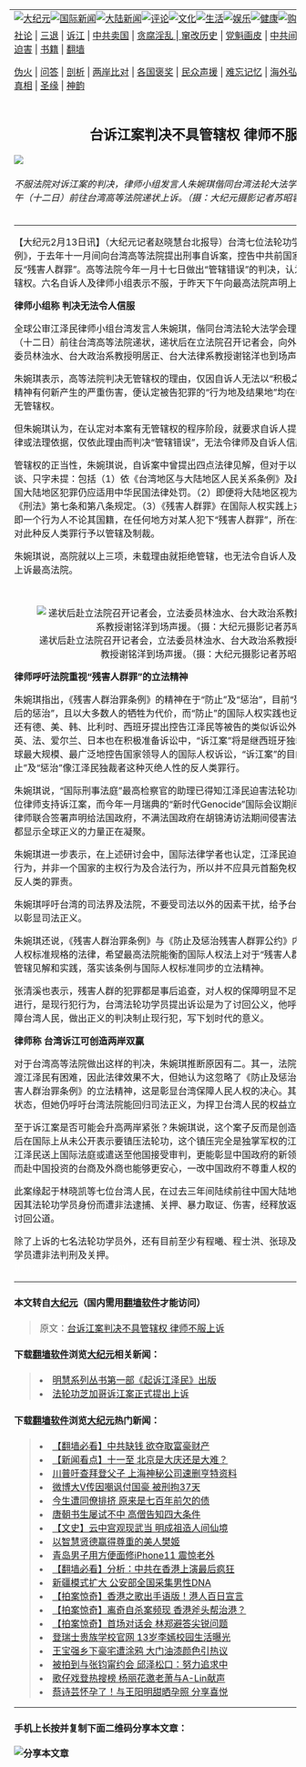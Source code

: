 <a name="1" id="1" target="_blank"></a><span id="1"></span>
<table border="0"><tr><td colspan="2" VALIGN=TOP><a href="https://github.com/asdfghy6/djy/blob/master/gb/nsc413.md#1"><img src="https://raw.githubusercontent.com/asdfghy6/1/master/t/djy/1.jpg" title="大纪元"></a><a href="https://github.com/asdfghy6/djy/blob/master/gb/n24hr.md#1"><img src="https://raw.githubusercontent.com/asdfghy6/1/master/t/djy/3.jpg" title="国际新闻"></a><a href="https://github.com/asdfghy6/djy/blob/master/gb/nsc413.md#1"><img src="https://raw.githubusercontent.com/asdfghy6/1/master/t/djy/4.jpg" title="大陆新闻"></a><a href="https://github.com/asdfghy6/djy/blob/master/gb/news392.md#1"><img src="https://raw.githubusercontent.com/asdfghy6/1/master/t/djy/5.jpg" title="评论"></a><a href="https://github.com/asdfghy6/djy/blob/master/gb/news2007.md#1"><img src="https://raw.githubusercontent.com/asdfghy6/1/master/t/djy/6.jpg" title="文化"></a><a href="https://github.com/asdfghy6/djy/blob/master/gb/news2008.md#1"><img src="https://raw.githubusercontent.com/asdfghy6/1/master/t/djy/7.jpg" title="生活"></a><a href="https://github.com/asdfghy6/djy/blob/master/gb/ncyule.md#1"><img src="https://raw.githubusercontent.com/asdfghy6/1/master/t/djy/8.jpg" title="娱乐"></a><a href="https://github.com/asdfghy6/djy/blob/master/gb/nsc1002.md#1"><img src="https://raw.githubusercontent.com/asdfghy6/1/master/t/djy/9.jpg" title="健康"><a href="https://www.youlucky.com"><img src="https://raw.githubusercontent.com/asdfghy6/1/master/t/djy/10.jpg" title="购物"></a><a href="https://www.supportepoch.org/donation?utm_medium=epochtimes&utm_source=referral&utm_campaign=donate_button_djyhomepage"><img src="https://raw.githubusercontent.com/asdfghy6/1/master/t/djy/12.jpg" title="捐款"></a></td></tr>
<tr><td colspan="2" VALIGN=TOP><a target="_blank" href="https://git.io/fjCRf">社论</a> | <a target="_blank" href="https://github.com/asdfghy6/djy/blob/master/gb/nf5657.md#1">三退</a> | <a target="_blank" href="https://github.com/asdfghy6/djy/blob/master/gb/nf6123.md#1">诉江</a> | <a target="_blank" href="https://github.com/asdfghy6/djy/blob/master/gb/nf1176117.md#1">中共卖国</a> | <a target="_blank" href="https://github.com/asdfghy6/djy/blob/master/gb/nf5773.md#1">贪腐淫乱 | <a target="_blank" href="https://github.com/asdfghy6/djy/blob/master/gb/nf1176115.md#1">窜改历史</a> | <a target="_blank" href="https://github.com/asdfghy6/djy/blob/master/gb/nf1176107.md#1">党魁画皮</a> | <a target="_blank" href="https://github.com/asdfghy6/djy/blob/master/gb/nf1320400.md#1">中共间谍</a> | <a target="_blank" href="https://github.com/asdfghy6/djy/blob/master/gb/nf1176114.md#1">破坏传统</a> | <a target="_blank" href="https://github.com/asdfghy6/djy/blob/master/gb/nf5287.md#1">恶贯满盈</a> | <a target="_blank" href="https://github.com/asdfghy6/djy/blob/master/gb/ncid278.md#1">人权</a> | <a target="_blank" href="https://github.com/asdfghy6/djy/blob/master/gb/nf1176111.md#1">迫害</a> | <a target="_blank" href="https://github.com/asdfghy6/djy/blob/master/gb/nf1235328.md#1">书籍</a> | <a target="_blank" href="https://github.com/asdfghy6/fq/blob/master/README.md?zsrh#1">翻墙</a></p><p><a target="_blank" href="https://github.com/asdfghy6/djy/blob/master/gb/nf5562.md#1">伪火</a> | <a target="_blank" href="https://github.com/asdfghy6/djy/blob/master/gb/nf4378.md#1">问答</a> | <a target="_blank" href="https://github.com/asdfghy6/djy/blob/master/gb/nf5792.md#1">剖析</a> | <a target="_blank" href="https://github.com/asdfghy6/djy/blob/master/gb/nf5735.md#1">两岸比对</a> | <a target="_blank" href="https://github.com/asdfghy6/djy/blob/master/gb/nf6119.md#1">各国褒奖</a> | <a target="_blank" href="https://github.com/asdfghy6/djy/blob/master/gb/nf6120.md#1">民众声援</a> | <a target="_blank" href="https://github.com/asdfghy6/djy/blob/master/gb/nf1188594.md#1">难忘记忆</a> | <a target="_blank" href="https://github.com/asdfghy6/djy/blob/master/gb/nf3180.md#1">海外弘传</a> | <a target="_blank" href="https://github.com/asdfghy6/djy/blob/master/gb/nf5410.md#1">万人上访</a> | <a target="_blank" href="https://github.com/asdfghy6/ntdtv/blob/master/gb/prog1530_1.md#1">和平抗议</a> | <a target="_blank" href="https://github.com/asdfghy6/djy/blob/master/gb/nf4386.md#1">支持</a> | <a target="_blank" href="https://github.com/asdfghy6/djy/blob/master/gb/nf4389.md#1">真相</a> | <a target="_blank" href="https://github.com/asdfghy6/djy/blob/master/gb/nf5790.md#1">圣缘</a> | <a target="_blank" href="https://github.com/asdfghy6/djy/blob/master/gb/nf4786.md#1">神韵</a></td></tr>
<tr><td VALIGN=TOP width="626"><h2 align=center>台诉江案判决不具管辖权 律师不服上诉</h2>
<img src="http://i.epochtimes.com/assets/uploads/2004/02/402121414978-600x400.jpg" />
<h6>不服法院对诉江案的判决，律师小组发言人朱婉琪偕同台湾法轮大法学会理事长张清溪，昨天下午（十二日）前往台湾高等法院递状上诉。（摄：大纪元摄影记者苏昭蓉）
</h6>
<hr>
<p>【大纪元2月13日讯】（大纪元记者赵晓慧台北报导）台湾七位法轮功学员以《残害人群治罪条例》，于去年十一月间向台湾高等法院提出刑事自诉案，控告中共前国家主席江泽民等三人官员违反“残害人群罪”。高等法院今年一月十七日做出“管辖错误”的判决，认为对江泽民等被告不具管辖权。六名自诉人及律师小组表示不服，于昨天下午向最高法院声明上诉。 </p>
<p><B>律师小组称 判决无法令人信服</b></p>
<p>全球公审江泽民律师小组台湾发言人朱婉琪，偕同台湾法轮大法学会理事长张清溪，昨天下午（十二日）前往台湾高等法院递状，递状后在立法院召开记者会，向外界说明上诉的理由，立法委员林浊水、台大政治系教授明居正、台大法律系教授谢铭洋也到场声援。</p>
<p>朱婉琪表示，高等法院判决无管辖权的理由，仅因自诉人无法以“积极之事证”证明返台后身体及精神有何新产生的严重伤害，便认定被告犯罪的“行为地及结果地”均在中国，因此台湾高院表示无管辖权。</p>
<p>但朱婉琪认为，在认定对本案有无管辖权的程序阶段，就要求自诉人提出“积极之事证”，毫无法律或法理依据，仅依此理由而判决“管辖错误”，无法令律师及自诉人信服。 </p>
<p>管辖权的正当性，朱婉琪说，自诉案中曾提出四点法律见解，但对于以下三项高等法院均避而不谈、只字未提：包括（1）依《台湾地区与大陆地区人民关系条例》及最高法院两个判决，在中国大陆地区犯罪仍应适用中华民国法律处罚。（2）即便将大陆地区视为中华民国领域外也应有《刑法》第七条和第八条规定。（3）《残害人群罪》在国际人权实践上对“普遍管辖”的认定等，即一个行为人不论其国籍，在任何地方对某人犯下“残害人群罪”，所在地的法院即可依当地法律对此种反人类罪行予以管辖及制裁。</p>
<p>朱婉琪说，高院就以上三项，未载理由就拒绝管辖，也无法令自诉人及律师小组接受，因此决定上诉最高法院。 </p>
<p><center><br />
<figure id="attachment_7273570" style="width: 600px" class="wp-caption aligncenter"><img src="http://i.epochtimes.com/assets/uploads/2004/02/402120920978-600x400.jpg" alt="递状后赴立法院召开记者会，立法委员林浊水、台大政治系教授明居正、台大法律系教授谢铭洋到场声援。（摄：大纪元摄影记者苏昭蓉）" title="递状后赴立法院召开记者会，立法委员林浊水、台大政治系教授明居正、台大法律系教授谢铭洋到场声援。（摄：大纪元摄影记者苏昭蓉）" class="size-large wp-image-7273570" /></a><figcaption class="wp-caption-text">递状后赴立法院召开记者会，立法委员林浊水、台大政治系教授明居正、台大法律系教授谢铭洋到场声援。（摄：大纪元摄影记者苏昭蓉）</figcaption></figure></center></p>
<p><B>律师呼吁法院重视“残害人群罪”的立法精神</b></p>
<p>朱婉琪指出，《残害人群治罪条例》的精神在于“防止”及“惩治”，目前“残害人群罪”多偏重于“事后的惩治”，且以大多数人的牺牲为代价，而“防止”的国际人权实践也远远不足。目前除了台湾，还有德、美、韩、比利时、西班牙提出控告江泽民等被告的类似诉讼外，芬兰、瑞典、丹麦、英、法、爱尔兰、日本也在积极准备诉讼中，“诉江案”将是继西班牙独裁者皮诺契特案之后，全球最大规模、最广泛地控告国家领导人的国际人权诉讼，“诉江案”的目的很清楚，就是为了“防止”及“惩治”像江泽民独裁者这种灭绝人性的反人类罪行。</p>
<p>朱婉琪说，“国际刑事法庭”最高检察官的助理已得知江泽民迫害法轮功的实况，全球也已有八百位律师支持诉江案，而今年一月瑞典的“新时代Genocide”国际会议期间，共有八个国家十多位的律师联合签署声明给法国政府，不满法国政府在胡锦涛访法期间侵害法轮功学员的表达自由，这都显示全球正义的力量正在凝聚。</p>
<p>朱婉琪进一步表示，在上述研讨会中，国际法律学者也认定，江泽民迫害法轮功纯属个人的犯罪行为，并非一个国家的主权行为及合法行为，所以并不应具元首豁免权，江泽民绝对无法逃脱其反人类的罪责。</p>
<p>朱婉琪呼吁台湾的司法界及法院，不要受司法以外的因素干扰，给予台湾法轮功学员司法救济，以彰显司法正义。</p>
<p>朱婉琪还说，《残害人群治罪条例》与《防止及惩治残害人群罪公约》内容一致，是一条具有国际人权标准规格的法律，希望最高法院能衡酌国际人权法上对于“残害人群罪”中对于反人类罪行的管辖见解和实践，落实该条例与国际人权标准同步的立法精神。 </p>
<p>张清溪也表示，残害人群的犯罪都是事后追查，对人权的保障明显不足，江泽民迫害法轮功还在进行，是现行犯行为，台湾法轮功学员提出诉讼是为了讨回公义，他呼吁台湾司法单位能积极保障台湾人民，做出正义的判决制止现行犯，写下划时代的意义。</p>
<p><B>律师称 台湾诉江可创造两岸双赢</b></p>
<p>对于台湾高等法院做出这样的判决，朱婉琪推断原因有二。其一，法院顾虑政治现实，逮捕与引渡江泽民有困难，因此法律效果不大，但她认为这忽略了《防止及惩治残害人群罪公约》及《残害人群治罪条例》的立法精神，这是彰显台湾保障人民人权的决心。其二，顾忌两岸分治的敏感状态，但她仍呼吁台湾法院能回归司法正义，为捍卫台湾人民的权益立下新的里程碑。</p>
<p>至于诉江案是否可能会升高两岸紧张？朱婉琪说，这个案子反而是创造两岸双赢，因为胡温上台后在国际上从未公开表示要镇压法轮功，这个镇压完全是独掌军权的江泽民一意孤行。若胡温将江泽民送上国际法庭或遣送至他国接受审判，更能彰显中国政府的新领导人对国际人权的重视，而赴中国投资的台商及外商也能够更安心，一改中国政府不尊重人权的恶劣形象。</p>
<p>此案缘起于林晓凯等七位台湾人民，在过去三年间陆续前往中国大陆地区探亲、访友、出差，但因其法轮功学员身份而遭非法逮捕、关押、暴力取证、伤害，经释放返台后，七人决定向江泽民讨回公道。</p>
<p>除了上诉的七名法轮功学员外，还有目前至少有程曦、程士洪、张琼及项立杰等四位大陆新娘的学员遭非法判刑及关押。<br /><font color=#ffffff>(http://www.dajiyuan.com)</font></p>
<hr>

#### 本文转自<a href="http://www.epochtimes.com">大纪元</a>（国内需用<a href="https://git.io/JesJV">翻墙软件</a>才能访问）
> 原文：<a href="http://www.epochtimes.com/gb/4/2/13/n465926.htm">台诉江案判决不具管辖权 律师不服上诉</a>
#### 下载<a href="https://git.io/JesJV">翻墙软件</a>浏览<a href="http://www.epochtimes.com">大纪元</a>相关新闻：
> <li><a href="http://www.epochtimes.com/gb/4/1/23/n453317.htm">明慧系列丛书第一部《起诉江泽民》出版</a></li>
> <li><a href="http://www.epochtimes.com/gb/4/1/22/n452819.htm">法轮功芝加哥诉江案正式提出上诉</a></li>

#### 下载<a href="https://git.io/JesJV">翻墙软件</a>浏览<a href="http://www.epochtimes.com">大纪元</a>热门新闻：
> <li><a href="http://www.epochtimes.com/gb/19/9/25/n11546931.htm">【翻墙必看】中共缺钱 欲夺取富豪财产</a></li>
> <li><a href="http://www.epochtimes.com/gb/19/9/26/n11548856.htm">【新闻看点】十一至 北京是大庆还是大难？</a></li>
> <li><a href="http://www.epochtimes.com/gb/19/9/26/n11549060.htm">川普吁查拜登父子 上海神秘公司速删亨特资料</a></li>
> <li><a href="http://www.epochtimes.com/gb/19/9/26/n11548966.htm">微博大V传因嘲讽付国豪 被刑拘37天</a></li>
> <li><a href="http://www.epochtimes.com/gb/15/9/3/n4519621.htm">今生遭同僚排挤 原来是七百年前欠的债</a></li>
> <li><a href="http://www.epochtimes.com/gb/19/9/20/n11534314.htm">唐朝书生屡试不中 高僧告知四大条件</a></li>
> <li><a href="http://www.epochtimes.com/gb/16/7/1/n8056353.htm">【文史】云中宫观现武当 明成祖造人间仙境</a></li>
> <li><a href="http://www.epochtimes.com/gb/19/9/22/n11539138.htm">以智慧贤德赢得尊重的美人樊姬</a></li>
> <li><a href="http://www.epochtimes.com/gb/19/9/25/n11546708.htm">青岛男子用方便面修iPhone11 震惊老外</a></li>
> <li><a href="http://www.epochtimes.com/gb/19/9/25/n11545125.htm">【翻墙必看】分析：中共在香港上演最后疯狂</a></li>
> <li><a href="http://www.epochtimes.com/gb/19/9/25/n11546501.htm">新疆模式扩大 公安部全国采集男性DNA</a></li>
> <li><a href="http://www.epochtimes.com/gb/19/9/26/n11547040.htm">【拍案惊奇】香港之歌出手语版！港人百日宣言</a></li>
> <li><a href="http://www.epochtimes.com/gb/19/9/25/n11544688.htm">【拍案惊奇】离奇自杀案频现 香港斧头帮治港？</a></li>
> <li><a href="http://www.epochtimes.com/gb/19/9/27/n11549383.htm">【拍案惊奇】首场对话会 林郑避答尖锐问题</a></li>
> <li><a href="http://www.epochtimes.com/gb/19/9/24/n11544222.htm">登瑞士贵族学校官网 13岁李嫣校园生活曝光</a></li>
> <li><a href="http://www.epochtimes.com/gb/19/9/24/n11544375.htm">王宝强乡下豪宅遭涂鸦 大门油漆颜色引热议</a></li>
> <li><a href="http://www.epochtimes.com/gb/19/9/25/n11545153.htm">被拍到与张钧甯约会 邱泽松口：努力追求中</a></li>
> <li><a href="http://www.epochtimes.com/gb/19/9/25/n11545320.htm">歌仔戏登热搜榜 杨丽花邀老萧与A-Lin献声</a></li>
> <li><a href="http://www.epochtimes.com/gb/19/9/26/n11547898.htm">蔡诗芸怀孕了！与王阳明甜晒孕照 分享喜悦</a></li>
<hr>

#### 手机上长按并复制下面二维码分享本文章：<br><br><img src="http://www.hehaibao.com/qr/index.php?m=1&e=L&p=10&t=&d=https://github.com/asdfghy6/djy/blob/master/gb/4/2/13/n465926.md%231" title="分享本文章"></td><td VALIGN=TOP><a href="https://github.com/asdfghy6/djy/blob/master/gb/16/1/21/n4622075.md?dfh#1" target="_blank"><img src="https://raw.githubusercontent.com/asdfghy6/djy/master/gb/300/wei-f1.jpg" title="中共的伪火骗局"  alt="中共的伪火骗局"></a><br><a href="https://github.com/asdfghy6/yh/blob/master/README.md?dfh#1" target="_blank"><img src="https://raw.githubusercontent.com/asdfghy6/djy/master/gb/300/yong-h.jpg" title="永恒的见证"  alt="永恒的见证"></a><br><a href="https://github.com/asdfghy6/djy/blob/master/gb/13/9/29/n3974789.md?dfh#1" target="_blank"><img src="https://raw.githubusercontent.com/asdfghy6/djy/master/gb/300/shang-lnz.jpg" title="善良女子被中共投男牢"  alt="善良女子被中共投男牢"></a><br><a href="https://github.com/asdfghy6/djy/blob/master/gb/16/3/16/n4663449.md?dfh#1" target="_blank"><img src="https://raw.githubusercontent.com/asdfghy6/djy/master/gb/300/huo-z3.jpg" title="警卫目击活摘器官"  alt="警卫目击活摘器官"></a><br><a href="https://github.com/asdfghy6/djy/blob/master/gb/16/8/7/n8177641.md?dfh#1" target="_blank"><img src="https://raw.githubusercontent.com/asdfghy6/djy/master/gb/300/huo-z4.jpg" title="证人描述活摘恐怖"  alt="证人描述活摘恐怖"></a><br><a href="https://github.com/asdfghy6/djy/blob/master/gb/10/4/19/n2881569.md?dfh#1" target="_blank"><img src="https://raw.githubusercontent.com/asdfghy6/djy/master/gb/300/huo-z1.jpg" title="揭开活摘器官黑幕"  alt="揭开活摘器官黑幕"></a><br><a href="https://github.com/asdfghy6/djy/blob/master/gb/10/11/7/n3077476.md?dfh#1" target="_blank"><img src="https://raw.githubusercontent.com/asdfghy6/djy/master/gb/300/ma-ks.jpg" title="马克思的成魔之路"  alt="马克思的成魔之路"></a><br><a href="https://github.com/asdfghy6/djy/blob/master/gb/14/6/9/n4173977.md?dfh#1" target="_blank"><img src="https://raw.githubusercontent.com/asdfghy6/djy/master/gb/300/chang-zs.jpg" title="藏字石 蕴天机"  alt="藏字石 蕴天机"></a><br><a href="https://github.com/asdfghy6/djy/blob/master/gb/18/5/10/n10381511.md?dfh#1" target="_blank"><img src="https://raw.githubusercontent.com/asdfghy6/djy/master/gb/300/st1.jpg" title="关注3亿人三退"  alt="关注3亿人三退"></a><br><a href="https://github.com/asdfghy6/djy/blob/master/gb/18/3/21/n10237682.md?dfh#1" target="_blank"><img src="https://raw.githubusercontent.com/asdfghy6/djy/master/gb/300/jie-t.jpg" title="解体中共复兴中华"  alt="解体中共复兴中华"></a><br><a href="https://github.com/asdfghy6/djy/blob/master/gb/9/2/9/n2422991.md?dfh#1" target="_blank"><img src="https://raw.githubusercontent.com/asdfghy6/djy/master/gb/300/gao-zs.jpg" title="中共迫害良心律师"  alt="中共迫害良心律师"></a><br><a href="https://github.com/asdfghy6/djy/blob/master/gb/18/12/9/n10900044.md?dfh#1" target="_blank"><img src="https://raw.githubusercontent.com/asdfghy6/djy/master/gb/300/sj1.jpg" title="303万人举报江泽民"  alt="303万人举报江泽民"></a><br><a href="https://github.com/asdfghy6/djy/blob/master/gb/18/8/28/n10672014.md?dfh#1" target="_blank"><img src="https://raw.githubusercontent.com/asdfghy6/djy/master/gb/300/sj2.jpg" title="这些官员为何起诉江泽民"  alt="这些官员为何起诉江泽民"></a><br><a href="https://github.com/asdfghy6/djy/blob/master/gb/8/12/18/n2367165.md?dfh#1" target="_blank"><img src="https://raw.githubusercontent.com/asdfghy6/djy/master/gb/300/liangan.jpg" title="海峡两岸的强烈对比"  alt="海峡两岸的强烈对比"></a><br><a href="https://github.com/asdfghy6/djy/blob/master/gb/15/5/5/n4427238.md?dfh#1" target="_blank"><img src="https://raw.githubusercontent.com/asdfghy6/djy/master/gb/300/jia-ndzl.jpg" title="加拿大总理的贺信"  alt="加拿大总理的贺信"></a><br><a href="https://github.com/asdfghy6/djy/blob/master/gb/11/6/17/n3289382.md?dfh#1" target="_blank"><img src="https://raw.githubusercontent.com/asdfghy6/djy/master/gb/300/xiao-wd.jpg" title="探寻真相兼听则明"  alt="探寻真相兼听则明"></a><br><a href="https://github.com/asdfghy6/djy/blob/master/gb/18/10/27/n10812623.md?dfh#1" target="_blank"><img src="https://raw.githubusercontent.com/asdfghy6/djy/master/gb/300/yindu.jpg" title="印度媒体报道东方"  alt="印度媒体报道东方"></a><br><a href="https://github.com/asdfghy6/djy/blob/master/gb/18/6/9/n10469652.md?dfh#1" target="_blank"><img src="https://raw.githubusercontent.com/asdfghy6/djy/master/gb/300/xie-j.jpg" title="不一样的海外校园"  alt="不一样的海外校园"></a><br><a href="https://github.com/asdfghy6/djy/blob/master/gb/7/4/5/n1669415.md?dfh#1" target="_blank"><img src="https://raw.githubusercontent.com/asdfghy6/djy/master/gb/300/li-up.jpg" title="从大师到徒弟的传奇"  alt="从大师到徒弟的传奇"></a><br><a href="https://github.com/asdfghy6/djy/blob/master/gb/17/5/26/n9191512.md?dfh#1" target="_blank"><img src="https://raw.githubusercontent.com/asdfghy6/djy/master/gb/300/zfl2.jpg" title="亿万人与东方一本奇书"  alt="亿万人与东方一本奇书"></a><br><a href="https://github.com/asdfghy6/djy/blob/master/gb/13/11/27/n4020290.md?dfh#1" target="_blank"><img src="https://raw.githubusercontent.com/asdfghy6/djy/master/gb/300/zhen-h.jpg" title="大陆见不到的震撼场面"  alt="大陆见不到的震撼场面"></a><br><a href="https://github.com/asdfghy6/djy/blob/master/gb/15/7/17/n4482910.md?dfh#1" target="_blank"><img src="https://raw.githubusercontent.com/asdfghy6/djy/master/gb/300/dalu-sk.jpg" title="人心向善 大陆当初盛况"  alt="人心向善 大陆当初盛况"></a><br><a href="https://github.com/asdfghy6/djy/blob/master/gb/9/10/15/n2689419.md?dfh#1" target="_blank"><img src="https://raw.githubusercontent.com/asdfghy6/djy/master/gb/300/zfl1.jpg" title="追寻真理 这书讲什么"  alt="追寻真理 这书讲什么"></a><br><a href="https://github.com/asdfghy6/fq/blob/master/README.md?dfh#1" target="_blank"><img src="https://raw.githubusercontent.com/asdfghy6/djy/master/gb/300/fq1.jpg" title="下载免费翻墙软件"  alt="下载免费翻墙软件"></a><br></td></tr></table>
